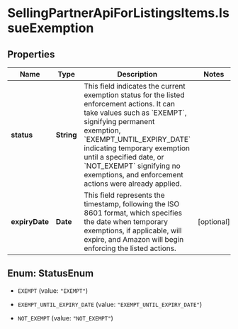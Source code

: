 # SellingPartnerApiForListingsItems.IssueExemption

## Properties

Name | Type | Description | Notes
------------ | ------------- | ------------- | -------------
**status** | **String** | This field indicates the current exemption status for the listed enforcement actions. It can take values such as &#x60;EXEMPT&#x60;, signifying permanent exemption, &#x60;EXEMPT_UNTIL_EXPIRY_DATE&#x60; indicating temporary exemption until a specified date, or &#x60;NOT_EXEMPT&#x60; signifying no exemptions, and enforcement actions were already applied. | 
**expiryDate** | **Date** | This field represents the timestamp, following the ISO 8601 format, which specifies the date when temporary exemptions, if applicable, will expire, and Amazon will begin enforcing the listed actions. | [optional] 



## Enum: StatusEnum


* `EXEMPT` (value: `"EXEMPT"`)

* `EXEMPT_UNTIL_EXPIRY_DATE` (value: `"EXEMPT_UNTIL_EXPIRY_DATE"`)

* `NOT_EXEMPT` (value: `"NOT_EXEMPT"`)




